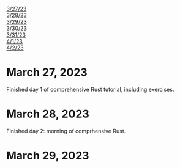 [3/27/23](#march-27-2023)<br>
[3/28/23](#march-28-2023)<br>
[3/29/23](#march-29-2023)<br>
[3/30/23](#march-30-2023)<br>
[3/31/23](#march-31-2023)<br>
[4/1/23](#april-01-2023)<br>
[4/2/23](#april-02-2023)<br>

# March 27, 2023 

Finished day 1 of comprehensive Rust tutorial, including exercises.

# March 28, 2023 

Finished day 2: morning of comprhensive Rust.

# March 29, 2023